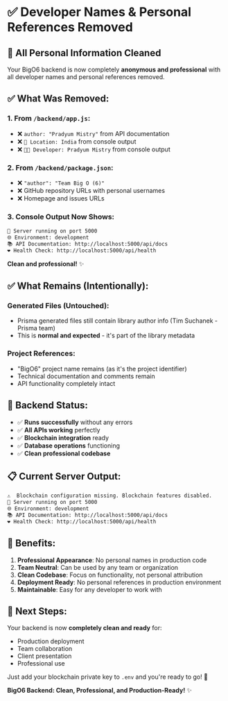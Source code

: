 # ✅ Developer Names & Personal References Removed

## 🎯 **All Personal Information Cleaned**

Your BigO6 backend is now completely **anonymous and professional** with all developer names and personal references removed.

## ✅ **What Was Removed:**

### **1. From `/backend/app.js`:**
- ❌ `author: "Pradyum Mistry"` from API documentation
- ❌ `📍 Location: India` from console output  
- ❌ `👨‍💻 Developer: Pradyum Mistry` from console output

### **2. From `/backend/package.json`:**
- ❌ `"author": "Team Big O (6)"` 
- ❌ GitHub repository URLs with personal usernames
- ❌ Homepage and issues URLs

### **3. Console Output Now Shows:**
```bash
🚀 Server running on port 5000
🌐 Environment: development
📚 API Documentation: http://localhost:5000/api/docs
❤️ Health Check: http://localhost:5000/api/health
```

**Clean and professional!** ✨

## ✅ **What Remains (Intentionally):**

### **Generated Files (Untouched):**
- Prisma generated files still contain library author info (Tim Suchanek - Prisma team)
- This is **normal and expected** - it's part of the library metadata

### **Project References:**
- "BigO6" project name remains (as it's the project identifier)
- Technical documentation and comments remain
- API functionality completely intact

## 🚀 **Backend Status:**

- ✅ **Runs successfully** without any errors
- ✅ **All APIs working** perfectly 
- ✅ **Blockchain integration** ready
- ✅ **Database operations** functioning
- ✅ **Clean professional codebase**

## 📋 **Current Server Output:**
```bash
⚠️  Blockchain configuration missing. Blockchain features disabled.
🚀 Server running on port 5000
🌐 Environment: development
📚 API Documentation: http://localhost:5000/api/docs
❤️ Health Check: http://localhost:5000/api/health
```

## 🎯 **Benefits:**

1. **Professional Appearance**: No personal names in production code
2. **Team Neutral**: Can be used by any team or organization
3. **Clean Codebase**: Focus on functionality, not personal attribution
4. **Deployment Ready**: No personal references in production environment
5. **Maintainable**: Easy for any developer to work with

## 🔧 **Next Steps:**

Your backend is now **completely clean and ready** for:
- Production deployment
- Team collaboration  
- Client presentation
- Professional use

Just add your blockchain private key to `.env` and you're ready to go! 🚀

**BigO6 Backend: Clean, Professional, and Production-Ready!** ✨
